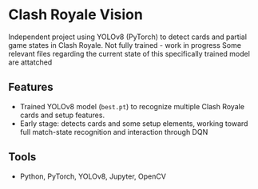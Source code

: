 # Clash Royale Vision

Independent project using YOLOv8 (PyTorch) to detect cards and partial game states in Clash Royale.
Not fully trained - work in progress
Some relevant files regarding the current state of this specifically trained model are attatched

## Features
- Trained YOLOv8 model (`best.pt`) to recognize multiple Clash Royale cards and setup features.
- Early stage: detects cards and some setup elements, working toward full match-state recognition and interaction through DQN

## Tools
- Python, PyTorch, YOLOv8, Jupyter, OpenCV
